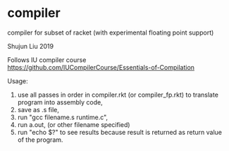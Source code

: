 # compiler
compiler for subset of racket (with experimental floating point support)

Shujun Liu 2019

Follows IU compiler course
https://github.com/IUCompilerCourse/Essentials-of-Compilation


Usage: 
1. use all passes in order in compiler.rkt (or compiler_fp.rkt) to translate program into assembly code, 
2. save as .s file, 
3. run "gcc filename.s runtime.c",
4. run a.out, (or other filename specified)
5. run "echo $?" to see results because result is returned as return value of the program.
